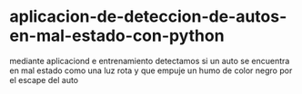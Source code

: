 # aplicacion-de-deteccion-de-autos-en-mal-estado-con-python
mediante aplicaciond e entrenamiento detectamos si un auto se encuentra en mal estado como una luz rota y que empuje un humo de color negro por el escape del auto
